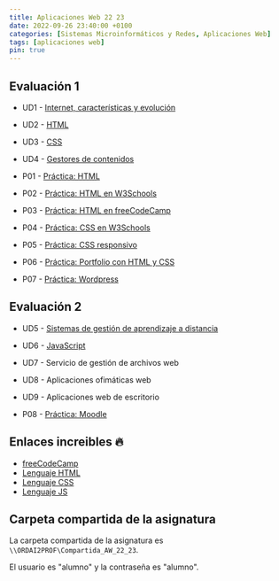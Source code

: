 ```yaml
---
title: Aplicaciones Web 22 23
date: 2022-09-26 23:40:00 +0100
categories: [Sistemas Microinformáticos y Redes, Aplicaciones Web]
tags: [aplicaciones web]
pin: true
---
```


## Evaluación 1

- UD1 - [Internet, características y evolución](/posts/internet-caracteristicas-evolucion/)
- UD2 - [HTML](/posts/html/)
- UD3 - [CSS](/posts/css/)
- UD4 - [Gestores de contenidos](/posts/gestores-contenido/)


- P01 - [Práctica: HTML](/posts/practica-html/)
- P02 - [Práctica: HTML en W3Schools](/posts/practica-html-w3schools/)
- P03 - [Práctica: HTML en freeCodeCamp](/posts/practica-html-freeCodeCamp/)
- P04 - [Práctica: CSS en W3Schools](/posts/practica-css-w3schools/)
- P05 - [Práctica: CSS responsivo](/posts/practica-css-responsivo/)
- P06 - [Práctica: Portfolio con HTML y CSS](/posts/practica-portfolio-html-css)
- P07 - [Práctica: Wordpress](/posts/practica-wordpress)

## Evaluación 2

- UD5 - [Sistemas de gestión de aprendizaje a distancia](/posts/sistemas-gestion-aprendizaje-distancia)
- UD6 - [JavaScript](/posts/javascript/)
- UD7 - Servicio de gestión de archivos web
- UD8 - Aplicaciones ofimáticas web
- UD9 - Aplicaciones web de escritorio

- P08 - [Práctica: Moodle](/posts/practica-moodle/)

## Enlaces increibles 🔥

- [freeCodeCamp](https://www.freecodecamp.org/)
- [Lenguaje HTML](https://lenguajehtml.com/)
- [Lenguaje CSS](https://lenguajecss.com/)
- [Lenguaje JS](https://lenguajejs.com/)

## Carpeta compartida de la asignatura

La carpeta compartida de la asignatura es `\\ORDAI2PROF\Compartida_AW_22_23`.

El usuario es "alumno" y la contraseña es "alumno".
